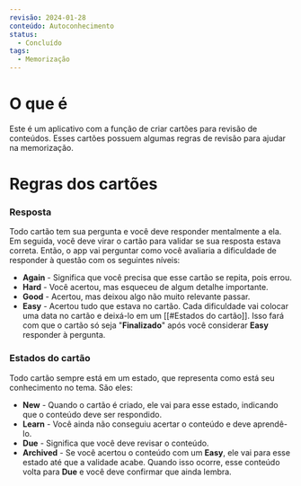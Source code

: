 ```yaml
---
revisão: 2024-01-28
conteúdo: Autoconhecimento
status:
  - Concluído
tags:
  - Memorização
---
```

# O que é

Este é um aplicativo com a função de criar cartões para revisão de conteúdos. Esses cartões possuem algumas regras de revisão para ajudar na memorização.

# Regras dos cartões

### Resposta

Todo cartão tem sua pergunta e você deve responder mentalmente a ela. Em seguida, você deve virar o cartão para validar se sua resposta estava correta. Então, o app vai perguntar como você avaliaria a dificuldade de responder à questão com os seguintes níveis:

- **Again** - Significa que você precisa que esse cartão se repita, pois errou.
- **Hard** - Você acertou, mas esqueceu de algum detalhe importante.
- **Good** - Acertou, mas deixou algo não muito relevante passar.
- **Easy** - Acertou tudo que estava no cartão. Cada dificuldade vai colocar uma data no cartão e deixá-lo em um [[#Estados do cartão]]. Isso fará com que o cartão só seja "**Finalizado**" após você considerar **Easy** responder à pergunta.

### Estados do cartão

Todo cartão sempre está em um estado, que representa como está seu conhecimento no tema. São eles:

- **New** - Quando o cartão é criado, ele vai para esse estado, indicando que o conteúdo deve ser respondido.
- **Learn** - Você ainda não conseguiu acertar o conteúdo e deve aprendê-lo.
- **Due** - Significa que você deve revisar o conteúdo.
- **Archived** - Se você acertou o conteúdo com um **Easy**, ele vai para esse estado até que a validade acabe. Quando isso ocorre, esse conteúdo volta para **Due** e você deve confirmar que ainda lembra.
